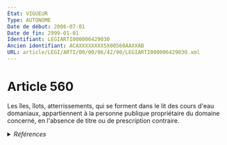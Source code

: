 ```yaml
---
État: VIGUEUR
Type: AUTONOME
Date de début: 2006-07-01
Date de fin: 2999-01-01
Identifiant: LEGIARTI000006429030
Ancien identifiant: ACAXXXXXXXX5X00560AAXXAB
URL: article/LEGI/ARTI/00/00/06/42/90/LEGIARTI000006429030.xml
---
```


<h1>Article 560</h1>

Les îles, îlots, atterrissements, qui se forment dans le lit des cours d'eau
domaniaux, appartiennent à la personne publique propriétaire du domaine
concerné, en l'absence de titre ou de prescription contraire.


<details>
  <summary><em>Références</em></summary>

  <h2>Articles faisant référence à l'article</h2>
  
  <ul>
    <li>
      <a href="https://legal.tricoteuses.fr//redirection/LEGIARTI000006250829?vers=git&vers=legifrance">Ordonnance n° 2006-460 du 21 avril 2006 relative à la partie législative du code général de la propriété des personnes publiques - article 3 ENTIEREMENT_MODIF</a> MODIFICATION cible
    </li>
  </ul>
  
  <h2>Références faites par l'article</h2>
  
  <ul>
    <li>
      2006-04-21 MODIFICATION source <a href="https://legal.tricoteuses.fr//redirection/LEGIARTI000006250829?vers=git&vers=legifrance">Ordonnance n° 2006-460 du 21 avril 2006 relative à la partie législative du code général de la propriété des personnes publiques - article 3 ENTIEREMENT_MODIF</a>
    </li>
    <li>
      2999-01-01 CITATION cible <a href="https://legal.tricoteuses.fr//redirection/LEGIARTI000006846021?vers=git&vers=legifrance">Code du domaine public fluvial et de la navigation intérieure - article 10 AUTONOME ABROGE, en vigueur du 2003-07-31 au 2006-07-01</a>
    </li>
    <li>
      2999-01-01 CITATION cible <a href="https://legal.tricoteuses.fr//redirection/LEGIARTI000006361192?vers=git&vers=legifrance">Code général de la propriété des personnes publiques - article L2111-13 AUTONOME VIGUEUR, en vigueur depuis le 2006-07-01</a>
    </li>
    <li>
      CODIFICATION source Loi 1804-01-27
    </li>
    <li>
      1898-04-08 CITATION cible <a href="https://legal.tricoteuses.fr//redirection/LEGIARTI000006848197?vers=git&vers=legifrance">Loi du 8 avril 1898 sur le régime des eaux - article 39 AUTONOME ABROGE, en vigueur du 1898-04-10 au 1956-10-16</a>
    </li>
  </ul>
</details>
